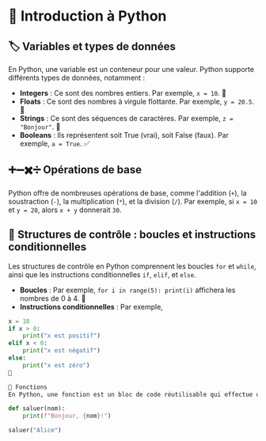 
# 🐍 Introduction à Python

## 🏷️ Variables et types de données

En Python, une variable est un conteneur pour une valeur. Python supporte différents types de données, notamment :

- **Integers** : Ce sont des nombres entiers. Par exemple, `x = 10`. 🧮
- **Floats** : Ce sont des nombres à virgule flottante. Par exemple, `y = 20.5`. 🔢
- **Strings** : Ce sont des séquences de caractères. Par exemple, `z = "Bonjour"`. 📝
- **Booleans** : Ils représentent soit True (vrai), soit False (faux). Par exemple, `a = True`. ✅

## ➕➖✖️➗ Opérations de base

Python offre de nombreuses opérations de base, comme l'addition (`+`), la soustraction (`-`), la multiplication (`*`), et la division (`/`). Par exemple, si `x = 10` et `y = 20`, alors `x + y` donnerait `30`.

## 🔄 Structures de contrôle : boucles et instructions conditionnelles

Les structures de contrôle en Python comprennent les boucles `for` et `while`, ainsi que les instructions conditionnelles `if`, `elif`, et `else`.

- **Boucles** : Par exemple, `for i in range(5): print(i)` affichera les nombres de 0 à 4. 🔁
- **Instructions conditionnelles** : Par exemple, 
```python
x = 10
if x > 0:
    print("x est positif")
elif x < 0:
    print("x est négatif")
else:
    print("x est zéro")
🔀

🎁 Fonctions
En Python, une fonction est un bloc de code réutilisable qui effectue une action spécifique. Par exemple :

def saluer(nom):
    print(f"Bonjour, {nom}!")

saluer("Alice")
